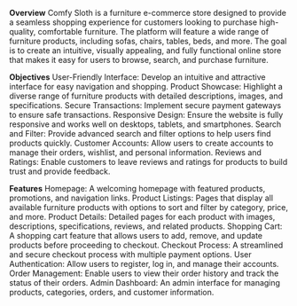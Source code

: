 **Overview**
Comfy Sloth is a furniture e-commerce store designed to provide a seamless shopping experience for customers looking to purchase high-quality, comfortable furniture. The platform will feature a wide range of furniture products, including sofas, chairs, tables, beds, and more. The goal is to create an intuitive, visually appealing, and fully functional online store that makes it easy for users to browse, search, and purchase furniture.

**Objectives**
User-Friendly Interface: Develop an intuitive and attractive interface for easy navigation and shopping.
Product Showcase: Highlight a diverse range of furniture products with detailed descriptions, images, and specifications.
Secure Transactions: Implement secure payment gateways to ensure safe transactions.
Responsive Design: Ensure the website is fully responsive and works well on desktops, tablets, and smartphones.
Search and Filter: Provide advanced search and filter options to help users find products quickly.
Customer Accounts: Allow users to create accounts to manage their orders, wishlist, and personal information.
Reviews and Ratings: Enable customers to leave reviews and ratings for products to build trust and provide feedback.

**Features**
Homepage: A welcoming homepage with featured products, promotions, and navigation links.
Product Listings: Pages that display all available furniture products with options to sort and filter by category, price, and more.
Product Details: Detailed pages for each product with images, descriptions, specifications, reviews, and related products.
Shopping Cart: A shopping cart feature that allows users to add, remove, and update products before proceeding to checkout.
Checkout Process: A streamlined and secure checkout process with multiple payment options.
User Authentication: Allow users to register, log in, and manage their accounts.
Order Management: Enable users to view their order history and track the status of their orders.
Admin Dashboard: An admin interface for managing products, categories, orders, and customer information.
